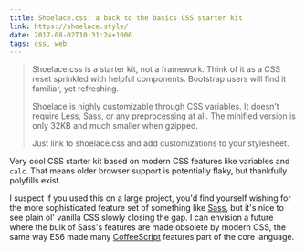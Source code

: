 ```yaml
---
title: Shoelace.css: a back to the basics CSS starter kit
link: https://shoelace.style/
date: 2017-08-02T10:31:24+1000
tags: css, web
---
```


> Shoelace.css is a starter kit, not a framework. Think of it as a CSS reset sprinkled with helpful components. Bootstrap users will find it familiar, yet refreshing.
> 
> Shoelace is highly customizable through CSS variables. It doesn’t require Less, Sass, or any preprocessing at all. The minified version is only 32KB and much smaller when gzipped.
> 
> Just link to shoelace.css and add customizations to your stylesheet.

Very cool CSS starter kit based on modern CSS features like variables and `calc`. That means older browser support is potentially flaky, but thankfully polyfills exist.

I suspect if you used this on a large project, you'd find yourself wishing for the more sophisticated feature set of something like [Sass](http://sass-lang.com/), but it's nice to see plain ol' vanilla CSS slowly closing the gap. I can envision a future where the bulk of Sass's features are made obsolete by modern CSS, the same way ES6 made many [CoffeeScript](http://coffeescript.org/) features part of the core language. 